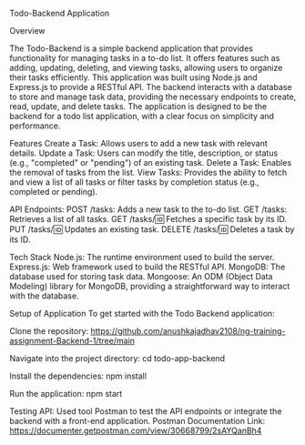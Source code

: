Todo-Backend Application

Overview

The Todo-Backend is a simple backend application that provides functionality for managing tasks in a to-do list. It offers features such as adding, updating, deleting, and viewing tasks, allowing users to organize their tasks efficiently.
This application was built using Node.js and Express.js to provide a RESTful API. The backend interacts with a database to store and manage task data, providing the necessary endpoints to create, read, update, and delete tasks. The application is designed to be the backend for a todo list application, with a clear focus on simplicity and performance.

Features
Create a Task: Allows users to add a new task with relevant details.
Update a Task: Users can modify the title, description, or status (e.g., "completed" or "pending") of an existing task.
Delete a Task: Enables the removal of tasks from the list.
View Tasks: Provides the ability to fetch and view a list of all tasks or filter tasks by completion status (e.g., completed or pending).

API Endpoints:
POST /tasks: Adds a new task to the to-do list.
GET /tasks: Retrieves a list of all tasks.
GET /tasks/:id: Fetches a specific task by its ID.
PUT /tasks/:id: Updates an existing task.
DELETE /tasks/:id: Deletes a task by its ID.

Tech Stack
Node.js: The runtime environment used to build the server.
Express.js: Web framework used to build the RESTful API.
MongoDB: The database used for storing task data.
Mongoose: An ODM (Object Data Modeling) library for MongoDB, providing a straightforward way to interact with the database.

Setup of Application
To get started with the Todo Backend application:

Clone the repository:
https://github.com/anushkajadhav2108/ng-training-assignment-Backend-1/tree/main

Navigate into the project directory:
cd todo-app-backend

Install the dependencies:
npm install

Run the application:
npm start

Testing API: 
Used tool Postman to test the API endpoints or integrate the backend with a front-end application.
Postman Documentation Link:
https://documenter.getpostman.com/view/30668799/2sAYQanBh4
